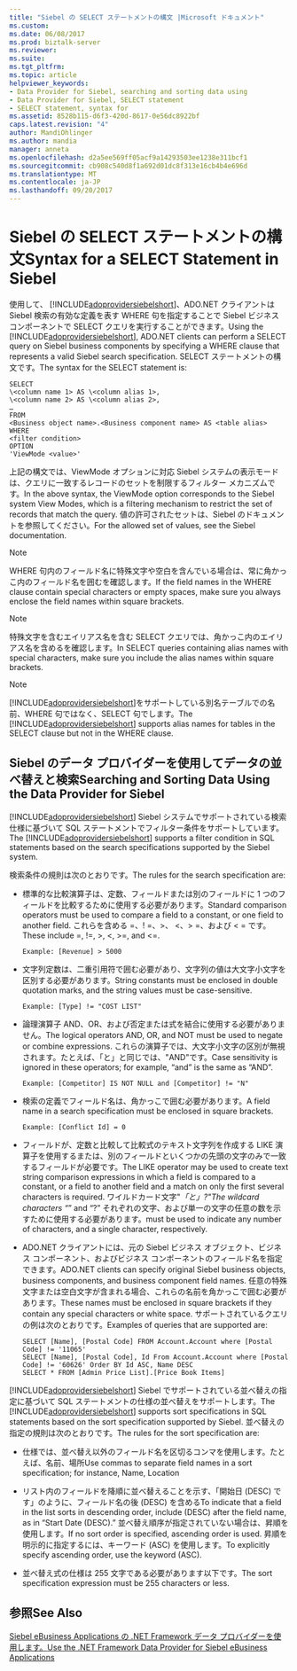 ```yaml
---
title: "Siebel の SELECT ステートメントの構文 |Microsoft ドキュメント"
ms.custom: 
ms.date: 06/08/2017
ms.prod: biztalk-server
ms.reviewer: 
ms.suite: 
ms.tgt_pltfrm: 
ms.topic: article
helpviewer_keywords:
- Data Provider for Siebel, searching and sorting data using
- Data Provider for Siebel, SELECT statement
- SELECT statement, syntax for
ms.assetid: 8528b115-d6f3-420d-8617-0e56dc8922bf
caps.latest.revision: "4"
author: MandiOhlinger
ms.author: mandia
manager: anneta
ms.openlocfilehash: d2a5ee569ff05acf9a14293503ee1238e311bcf1
ms.sourcegitcommit: cb908c540d8f1a692d01dc8f313e16cb4b4e696d
ms.translationtype: MT
ms.contentlocale: ja-JP
ms.lasthandoff: 09/20/2017
---
```

# <a name="syntax-for-a-select-statement-in-siebel"></a><span data-ttu-id="5b4a5-102">Siebel の SELECT ステートメントの構文</span><span class="sxs-lookup"><span data-stu-id="5b4a5-102">Syntax for a SELECT Statement in Siebel</span></span>
<span data-ttu-id="5b4a5-103">使用して、 [!INCLUDE[adoprovidersiebelshort](../../includes/adoprovidersiebelshort-md.md)]、ADO.NET クライアントは Siebel 検索の有効な定義を表す WHERE 句を指定することで Siebel ビジネス コンポーネントで SELECT クエリを実行することができます。</span><span class="sxs-lookup"><span data-stu-id="5b4a5-103">Using the [!INCLUDE[adoprovidersiebelshort](../../includes/adoprovidersiebelshort-md.md)], ADO.NET clients can perform a SELECT query on Siebel business components by specifying a WHERE clause that represents a valid Siebel search specification.</span></span> <span data-ttu-id="5b4a5-104">SELECT ステートメントの構文です。</span><span class="sxs-lookup"><span data-stu-id="5b4a5-104">The syntax for the SELECT statement is:</span></span>  
  
```  
SELECT  
\<column name 1> AS \<column alias 1>,  
\<column name 2> AS \<column alias 2>,  
…  
FROM  
<Business object name>.<Business component name> AS <table alias>  
WHERE  
<filter condition>  
OPTION  
'ViewMode <value>'  
```  
  
 <span data-ttu-id="5b4a5-105">上記の構文では、ViewMode オプションに対応 Siebel システムの表示モードは、クエリに一致するレコードのセットを制限するフィルター メカニズムです。</span><span class="sxs-lookup"><span data-stu-id="5b4a5-105">In the above syntax, the ViewMode option corresponds to the Siebel system View Modes, which is a filtering mechanism to restrict the set of records that match the query.</span></span> <span data-ttu-id="5b4a5-106">値の許可されたセットは、Siebel のドキュメントを参照してください。</span><span class="sxs-lookup"><span data-stu-id="5b4a5-106">For the allowed set of values, see the Siebel documentation.</span></span>  
  
> [!NOTE]
>  <span data-ttu-id="5b4a5-107">WHERE 句内のフィールド名に特殊文字や空白を含んでいる場合は、常に角かっこ内のフィールド名を囲むを確認します。</span><span class="sxs-lookup"><span data-stu-id="5b4a5-107">If the field names in the WHERE clause contain special characters or empty spaces, make sure you always enclose the field names within square brackets.</span></span>  
  
> [!NOTE]
>  <span data-ttu-id="5b4a5-108">特殊文字を含むエイリアス名を含む SELECT クエリでは、角かっこ内のエイリアス名を含めるを確認します。</span><span class="sxs-lookup"><span data-stu-id="5b4a5-108">In SELECT queries containing alias names with special characters, make sure you include the alias names within square brackets.</span></span>  
  
> [!NOTE]
>  <span data-ttu-id="5b4a5-109">[!INCLUDE[adoprovidersiebelshort](../../includes/adoprovidersiebelshort-md.md)]をサポートしている別名テーブルでの名前、WHERE 句ではなく、SELECT 句でします。</span><span class="sxs-lookup"><span data-stu-id="5b4a5-109">The [!INCLUDE[adoprovidersiebelshort](../../includes/adoprovidersiebelshort-md.md)] supports alias names for tables in the SELECT clause but not in the WHERE clause.</span></span>  
  
## <a name="searching-and-sorting-data-using-the-data-provider-for-siebel"></a><span data-ttu-id="5b4a5-110">Siebel のデータ プロバイダーを使用してデータの並べ替えと検索</span><span class="sxs-lookup"><span data-stu-id="5b4a5-110">Searching and Sorting Data Using the Data Provider for Siebel</span></span>  
 <span data-ttu-id="5b4a5-111">[!INCLUDE[adoprovidersiebelshort](../../includes/adoprovidersiebelshort-md.md)] Siebel システムでサポートされている検索仕様に基づいて SQL ステートメントでフィルター条件をサポートしています。</span><span class="sxs-lookup"><span data-stu-id="5b4a5-111">The [!INCLUDE[adoprovidersiebelshort](../../includes/adoprovidersiebelshort-md.md)] supports a filter condition in SQL statements based on the search specifications supported by the Siebel system.</span></span>  
  
 <span data-ttu-id="5b4a5-112">検索条件の規則は次のとおりです。</span><span class="sxs-lookup"><span data-stu-id="5b4a5-112">The rules for the search specification are:</span></span>  
  
-   <span data-ttu-id="5b4a5-113">標準的な比較演算子は、定数、フィールドまたは別のフィールドに 1 つのフィールドを比較するために使用する必要があります。</span><span class="sxs-lookup"><span data-stu-id="5b4a5-113">Standard comparison operators must be used to compare a field to a constant, or one field to another field.</span></span> <span data-ttu-id="5b4a5-114">これらを含める =、! =、>、 \<、> =、および < = です。</span><span class="sxs-lookup"><span data-stu-id="5b4a5-114">These include =, !=, >, \<, >=, and <=.</span></span>  
  
    ```  
    Example: [Revenue] > 5000  
    ```  
  
-   <span data-ttu-id="5b4a5-115">文字列定数は、二重引用符で囲む必要があり、文字列の値は大文字小文字を区別する必要があります。</span><span class="sxs-lookup"><span data-stu-id="5b4a5-115">String constants must be enclosed in double quotation marks, and the string values must be case-sensitive.</span></span>  
  
    ```  
    Example: [Type] != "COST LIST"  
    ```  
  
-   <span data-ttu-id="5b4a5-116">論理演算子 AND、OR、および否定または式を結合に使用する必要がありません。</span><span class="sxs-lookup"><span data-stu-id="5b4a5-116">The logical operators AND, OR, and NOT must be used to negate or combine expressions.</span></span> <span data-ttu-id="5b4a5-117">これらの演算子では、大文字小文字の区別が無視されます。たとえば、「と」と同じでは、"AND"です。</span><span class="sxs-lookup"><span data-stu-id="5b4a5-117">Case sensitivity is ignored in these operators; for example, “and” is the same as “AND”.</span></span>  
  
    ```  
    Example: [Competitor] IS NOT NULL and [Competitor] != "N"  
    ```  
  
-   <span data-ttu-id="5b4a5-118">検索の定義でフィールド名は、角かっこで囲む必要があります。</span><span class="sxs-lookup"><span data-stu-id="5b4a5-118">A field name in a search specification must be enclosed in square brackets.</span></span>  
  
    ```  
    Example: [Conflict Id] = 0  
    ```  
  
-   <span data-ttu-id="5b4a5-119">フィールドが、定数と比較して比較式のテキスト文字列を作成する LIKE 演算子を使用するまたは、別のフィールドといくつかの先頭の文字のみで一致するフィールドが必要です。</span><span class="sxs-lookup"><span data-stu-id="5b4a5-119">The LIKE operator may be used to create text string comparison expressions in which a field is compared to a constant, or a field to another field and a match on only the first several characters is required.</span></span> <span data-ttu-id="5b4a5-120">ワイルドカード文字"*「と」?"</span><span class="sxs-lookup"><span data-stu-id="5b4a5-120">The wildcard characters “*” and “?”</span></span> <span data-ttu-id="5b4a5-121">それぞれの文字、および単一の文字の任意の数を示すために使用する必要があります。</span><span class="sxs-lookup"><span data-stu-id="5b4a5-121">must be used to indicate any number of characters, and a single character, respectively.</span></span>  
  
-   <span data-ttu-id="5b4a5-122">ADO.NET クライアントには、元の Siebel ビジネス オブジェクト、ビジネス コンポーネント、およびビジネス コンポーネントのフィールド名を指定できます。</span><span class="sxs-lookup"><span data-stu-id="5b4a5-122">ADO.NET clients can specify original Siebel business objects, business components, and business component field names.</span></span> <span data-ttu-id="5b4a5-123">任意の特殊文字または空白文字が含まれる場合、これらの名前を角かっこで囲む必要があります。</span><span class="sxs-lookup"><span data-stu-id="5b4a5-123">These names must be enclosed in square brackets if they contain any special characters or white space.</span></span> <span data-ttu-id="5b4a5-124">サポートされているクエリの例は次のとおりです。</span><span class="sxs-lookup"><span data-stu-id="5b4a5-124">Examples of queries that are supported are:</span></span>  
  
    ```  
    SELECT [Name], [Postal Code] FROM Account.Account where [Postal Code] != '11065'  
    SELECT [Name], [Postal Code], Id From Account.Account where [Postal Code] != '60626' Order BY Id ASC, Name DESC  
    SELECT * FROM [Admin Price List].[Price Book Items]  
    ```  
  
 <span data-ttu-id="5b4a5-125">[!INCLUDE[adoprovidersiebelshort](../../includes/adoprovidersiebelshort-md.md)] Siebel でサポートされている並べ替えの指定に基づいて SQL ステートメントの仕様の並べ替えをサポートします。</span><span class="sxs-lookup"><span data-stu-id="5b4a5-125">The [!INCLUDE[adoprovidersiebelshort](../../includes/adoprovidersiebelshort-md.md)] supports sort specifications in SQL statements based on the sort specification supported by Siebel.</span></span> <span data-ttu-id="5b4a5-126">並べ替えの指定の規則は次のとおりです。</span><span class="sxs-lookup"><span data-stu-id="5b4a5-126">The rules for the sort specification are:</span></span>  
  
-   <span data-ttu-id="5b4a5-127">仕様では、並べ替え以外のフィールド名を区切るコンマを使用します。たとえば、名前、場所</span><span class="sxs-lookup"><span data-stu-id="5b4a5-127">Use commas to separate field names in a sort specification; for instance, Name, Location</span></span>  
  
-   <span data-ttu-id="5b4a5-128">リスト内のフィールドを降順に並べ替えることを示す、「開始日 (DESC) です」のように、フィールド名の後 (DESC) を含める</span><span class="sxs-lookup"><span data-stu-id="5b4a5-128">To indicate that a field in the list sorts in descending order, include (DESC) after the field name, as in “Start Date (DESC).”</span></span> <span data-ttu-id="5b4a5-129">並べ替え順序が指定されていない場合は、昇順を使用します。</span><span class="sxs-lookup"><span data-stu-id="5b4a5-129">If no sort order is specified, ascending order is used.</span></span> <span data-ttu-id="5b4a5-130">昇順を明示的に指定するには、キーワード (ASC) を使用します。</span><span class="sxs-lookup"><span data-stu-id="5b4a5-130">To explicitly specify ascending order, use the keyword (ASC).</span></span>  
  
-   <span data-ttu-id="5b4a5-131">並べ替え式の仕様は 255 文字である必要があります以下です。</span><span class="sxs-lookup"><span data-stu-id="5b4a5-131">The sort specification expression must be 255 characters or less.</span></span>  
  
## <a name="see-also"></a><span data-ttu-id="5b4a5-132">参照</span><span class="sxs-lookup"><span data-stu-id="5b4a5-132">See Also</span></span>  
 [<span data-ttu-id="5b4a5-133">Siebel eBusiness Applications の .NET Framework データ プロバイダーを使用します。</span><span class="sxs-lookup"><span data-stu-id="5b4a5-133">Use the .NET Framework Data Provider for Siebel eBusiness Applications</span></span>](../../adapters-and-accelerators/adapter-siebel/use-the-net-framework-data-provider-for-siebel-ebusiness-applications.md)
